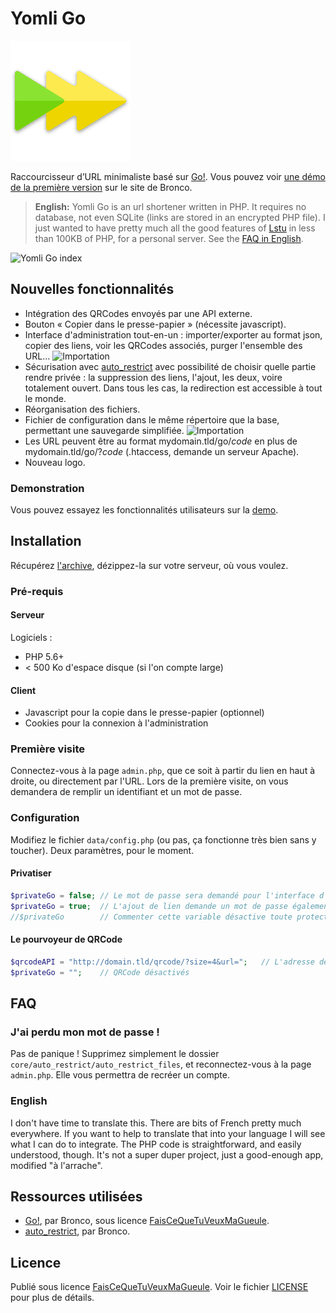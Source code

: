 # Yomli Go

![logo](./tpl/go.png)

Raccourcisseur d’URL minimaliste basé sur [Go!](http://warriordudimanche.net/article720/go-un-raccourcisseur-d-url). Vous pouvez voir [une démo de la première version](http://go.warriordudimanche.net/) sur le site de Bronco.

> **English:** Yomli Go is an url shortener written in PHP. It requires no database, not even SQLite (links are stored in an encrypted PHP file). I just wanted to have pretty much all the good features of [Lstu](https://lstu.fr/) in less than 100KB of PHP, for a personal server. See the [FAQ in English](#faq-english).

![Yomli Go index](https://justpaste.it/img/ed3604e3307282e5ef49a3b1a7deb908.jpg)

## Nouvelles fonctionnalités

- Intégration des QRCodes envoyés par une API externe.
- Bouton « Copier dans le presse-papier » (nécessite javascript).
- Interface d'administration tout-en-un : importer/exporter au format json, copier des liens, voir les QRCodes associés, purger l'ensemble des URL…
![Importation](https://justpaste.it/img/f7c4ccba22db0f48d14c613c137f8acf.jpg)
- Sécurisation avec [auto_restrict](https://github.com/broncowdd/auto_restrict) avec possibilité de choisir quelle partie rendre privée : la suppression des liens, l'ajout, les deux, voire totalement ouvert. Dans tous les cas, la redirection est accessible à tout le monde.
- Réorganisation des fichiers.
- Fichier de configuration dans le même répertoire que la base, permettant une sauvegarde simplifiée.
![Importation](https://justpaste.it/img/ed71d51d5a37d56f0c87e7520d259480.jpg)
- Les URL peuvent être au format mydomain.tld/go/*code* en plus de mydomain.tld/go/?*code* (.htaccess, demande un serveur Apache).
- Nouveau logo.

### Demonstration

Vous pouvez essayez les fonctionnalités utilisateurs sur la [demo](https://apps.yom.li/go).

## Installation

Récupérez [l'archive](https://github.com/yomli/yomli-go/archive/master.zip), dézippez-la sur votre serveur, où vous voulez.

### Pré-requis

#### Serveur

Logiciels :
- PHP 5.6+
- < 500 Ko d'espace disque (si l'on compte large)

#### Client

- Javascript pour la copie dans le presse-papier (optionnel)
- Cookies pour la connexion à l'administration

### Première visite
Connectez-vous à la page `admin.php`, que ce soit à partir du lien en haut à droite, ou directement par l'URL. Lors de la première visite, on vous demandera de remplir un identifiant et un mot de passe.

### Configuration
Modifiez le fichier `data/config.php` (ou pas, ça fonctionne très bien sans y toucher). Deux paramètres, pour le moment.

#### Privatiser
```php
$privateGo = false;	// Le mot de passe sera demandé pour l'interface d'administration seulement
$privateGo = true;  // L'ajout de lien demande un mot de passe également
//$privateGo        // Commenter cette variable désactive toute protection, y compris celle de l'administration
```

#### Le pourvoyeur de QRCode
```php
$qrcodeAPI = "http://domain.tld/qrcode/?size=4&url=";	// L'adresse de l'API générant le QRCode
$privateGo = "";    // QRCode désactivés
```

## FAQ

### J'ai perdu mon mot de passe !
Pas de panique ! Supprimez simplement le dossier `core/auto_restrict/auto_restrict_files`, et reconnectez-vous à la page `admin.php`. Elle vous permettra de recréer un compte.

### English
<a id="faq-english" />
I don't have time to translate this. There are bits of French pretty much everywhere. If you want to help to translate that into your language I will see what I can do to integrate. The PHP code is straightforward, and easily understood, though. It's not a super duper project, just a good-enough app, modified "à l'arrache".

## Ressources utilisées
- [Go!](http://warriordudimanche.net/article720/go-un-raccourcisseur-d-url), par Bronco, sous licence [FaisCeQueTuVeuxMaGueule](http://www.wtfpl.net/).
- [auto_restrict](https://github.com/broncowdd/auto_restrict), par Bronco.

## Licence
Publié sous licence [FaisCeQueTuVeuxMaGueule](http://www.wtfpl.net/). Voir le fichier [LICENSE](LICENSE) pour plus de détails.
